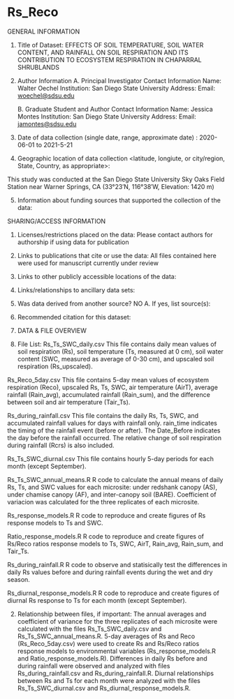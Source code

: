 # Rs_Reco

GENERAL INFORMATION

1. Title of Dataset: EFFECTS OF SOIL TEMPERATURE, SOIL WATER CONTENT, AND RAINFALL ON SOIL RESPIRATION AND ITS CONTRIBUTION TO ECOSYSTEM RESPIRATION IN CHAPARRAL SHRUBLANDS

2. Author Information
	A. Principal Investigator Contact Information
		Name: Walter Oechel
		Institution: San Diego State University
		Address: 
		Email: woechel@sdsu.edu

	B. Graduate Student and Author Contact Information
		Name: Jessica Montes
		Institution: San Diego State University
		Address: 
		Email: jamontes@sdsu.edu


3. Date of data collection (single date, range, approximate date) <suggested format YYYY-MM-DD>: 
   2020-06-01 to 2021-5-21 

4. Geographic location of data collection <latitude, longiute, or city/region, State, Country, as appropriate>: 

This study was conducted at the San Diego State University Sky Oaks Field Station near Warner Springs, CA (33°23′N, 116°38′W, Elevation: 1420 m)

5. Information about funding sources that supported the collection of the data: 

SHARING/ACCESS INFORMATION

1. Licenses/restrictions placed on the data: Please contact authors for authorship if using data for publication

2. Links to publications that cite or use the data: All files contained here were used for manuscript currently under review

3. Links to other publicly accessible locations of the data: 

4. Links/relationships to ancillary data sets: 

5. Was data derived from another source? NO
	A. If yes, list source(s): 

6. Recommended citation for this dataset:

7. DATA & FILE OVERVIEW

1. File List: 
Rs_Ts_SWC_daily.csv
	This file contains daily mean values of soil respiration (Rs), soil temperature (Ts, measured at 0 cm), soil water content (SWC, measured as average of 0-30 cm), and upscaled soil respiration (Rs_upscaled). 

Rs_Reco_5day.csv
	This file contains 5-day mean values of ecosystem respiration (Reco), upscaled Rs, Ts, SWC, air temperature (AirT), average rainfall (Rain_avg), accumulated rainfall (Rain_sum), and the difference between soil and air temperature (Tair_Ts). 

 Rs_during_rainfall.csv
 	This file contains the daily Rs, Ts, SWC, and accumulated rainfall values for days with rainfall only. rain_time indicates the timing of the rainfall event (before or after). The Date_Before indicates the day before the rainfall occurred. The relative change of soil respiration during rainfall (Rcrs) is also included. 
  
  Rs_Ts_SWC_diurnal.csv
  	This file contains hourly 5-day periods for each month (except September).
 
 Rs_Ts_SWC_annual_means.R
	R code to calculate the annual means of daily Rs, Ts, and SWC values for each microsite: under redshank canopy (AS), under chamise canopy (AF), and inter-canopy soil (BARE). Coefficient of variacion was calculated for the three replicates of each microsite. 

 Rs_response_models.R
	R code to reproduce and create figures of Rs response models to Ts and SWC. 

 Ratio_response_models.R
 	R code to reproduce and create figures of Rs/Reco ratios response models to Ts, SWC, AirT, Rain_avg, Rain_sum, and Tair_Ts.  
  
 Rs_during_rainfall.R
 	R code to observe and statisically test the differences in daily Rs values before and during rainfall events during the wet and dry season.
  
  Rs_diurnal_response_models.R
  	R code to reproduce and create figures of diurnal Rs response to Ts for each month (except September). 

2. Relationship between files, if important:
   	The annual averages and coefficient of variance for the three replicates of each microsite were calculated with the files Rs_Ts_SWC_daily.csv and Rs_Ts_SWC_annual_means.R.
	5-day averages of Rs and Reco (Rs_Reco_5day.csv) were used to create Rs and Rs/Reco ratios response models to environmental variables (Rs_response_models.R and Ratio_response_models.R).
   	Differences in daily Rs before and during rainfall were observed and analyzed with files Rs_during_rainfall.csv and Rs_during_rainfall.R.
   	Diurnal relationships between Rs and Ts for each month were analyzed with the files Rs_Ts_SWC_diurnal.csv and Rs_diurnal_response_models.R.


